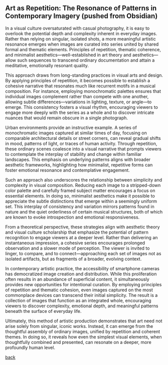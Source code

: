 

## Art as Repetition: The Resonance of Patterns in Contemporary Imagery (pushed from Obsidian)

In a visual culture oversaturated with casual photography, it is easy to overlook the potential depth and complexity inherent in everyday images. Rather than relying on singular, isolated shots, a more meaningful artistic resonance emerges when images are curated into series united by shared formal and thematic elements. Principles of repetition, thematic coherence, and minimalist aesthetics—well-established in art theory and aesthetics—allow such sequences to transcend ordinary documentation and attain a meditative, emotionally resonant quality.

This approach draws from long-standing practices in visual arts and design. By applying principles of repetition, it becomes possible to establish a cohesive narrative that resonates much like recurrent motifs in a musical composition. For instance, employing monochromatic palettes ensures that individual images complement rather than compete with one another, allowing subtle differences—variations in lighting, texture, or angle—to emerge. This consistency fosters a visual rhythm, encouraging viewers to engage more deeply with the series as a whole and to discover intricate nuances that would remain obscure in a single photograph.

Urban environments provide an instructive example. A series of monochromatic images captured at similar times of day, focusing on comparable architectural details or street corners, can reveal gradual shifts in mood, patterns of light, or traces of human activity. Through repetition, these ordinary scenes coalesce into a visual narrative that prompts viewers to contemplate the interplay of stability and change within familiar landscapes. This emphasis on underlying patterns aligns with broader aesthetic frameworks, highlighting how minimalist, repetitive forms can foster emotional resonance and contemplative engagement.

Such an approach also underscores the relationship between simplicity and complexity in visual composition. Reducing each image to a stripped-down color palette and carefully framed subject matter encourages a focus on essential elements. In doing so, minimalist aesthetics make it possible to appreciate the subtle distinctions that emerge within a seemingly uniform set. This interplay of consistency and variation mirrors patterns found in nature and the quiet orderliness of certain musical structures, both of which are known to evoke introspection and emotional responsiveness.

From a theoretical perspective, these strategies align with aesthetic theory and visual culture scholarship that emphasize the potential of pattern recognition to engage viewers at a deeper level. Rather than delivering an instantaneous impression, a cohesive series encourages prolonged observation and a slower mode of perception. The viewer is invited to linger, to compare, and to connect—approaching each set of images not as isolated artifacts, but as fragments of a broader, evolving context.

In contemporary artistic practice, the accessibility of smartphone cameras has democratized image creation and distribution. While this proliferation often results in an abundance of superficial content, it simultaneously provides new opportunities for intentional curation. By employing principles of repetition and thematic cohesion, even images captured on the most commonplace devices can transcend their initial simplicity. The result is a collection of images that function as an integrated whole, encouraging viewers to discover complexity, emotional depth, and meaningful patterns beneath the surface of everyday life.

Ultimately, this method of artistic production demonstrates that art need not arise solely from singular, iconic works. Instead, it can emerge from the thoughtful assembly of ordinary images, unified by repetition and coherent themes. In doing so, it reveals how even the simplest visual elements, when thoughtfully combined and presented, can resonate on a deeper, more profoundly human level.

[back](./)
